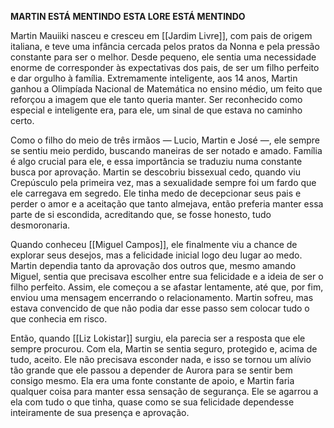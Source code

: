 **MARTIN ESTÁ MENTINDO** 
**ESTA LORE ESTÁ MENTINDO**

Martin Mauiiki nasceu e cresceu em [[Jardim Livre]], com pais de origem italiana, e teve uma infância cercada pelos pratos da Nonna e pela pressão constante para ser o melhor. Desde pequeno, ele sentia uma necessidade enorme de corresponder às expectativas dos pais, de ser um filho perfeito e dar orgulho à família. Extremamente inteligente, aos 14 anos, Martin ganhou a Olimpíada Nacional de Matemática no ensino médio, um feito que reforçou a imagem que ele tanto queria manter. Ser reconhecido como especial e inteligente era, para ele, um sinal de que estava no caminho certo.

Como o filho do meio de três irmãos — Lucio, Martin e José —, ele sempre se sentiu meio perdido, buscando maneiras de ser notado e amado. Família é algo crucial para ele, e essa importância se traduziu numa constante busca por aprovação. Martin se descobriu bissexual cedo, quando viu Crepúsculo pela primeira vez, mas a sexualidade sempre foi um fardo que ele carregava em segredo. Ele tinha medo de decepcionar seus pais e perder o amor e a aceitação que tanto almejava, então preferia manter essa parte de si escondida, acreditando que, se fosse honesto, tudo desmoronaria.

Quando conheceu [[Miguel Campos]], ele finalmente viu a chance de explorar seus desejos, mas a felicidade inicial logo deu lugar ao medo. Martin dependia tanto da aprovação dos outros que, mesmo amando Miguel, sentia que precisava escolher entre sua felicidade e a ideia de ser o filho perfeito. Assim, ele começou a se afastar lentamente, até que, por fim, enviou uma mensagem encerrando o relacionamento. Martin sofreu, mas estava convencido de que não podia dar esse passo sem colocar tudo o que conhecia em risco.

Então, quando [[Liz Lokistar]] surgiu, ela parecia ser a resposta que ele sempre procurou. Com ela, Martin se sentia seguro, protegido e, acima de tudo, aceito. Ele não precisava esconder nada, e isso se tornou um alívio tão grande que ele passou a depender de Aurora para se sentir bem consigo mesmo. Ela era uma fonte constante de apoio, e Martin faria qualquer coisa para manter essa sensação de segurança. Ele se agarrou a ela com tudo o que tinha, quase como se sua felicidade dependesse inteiramente de sua presença e aprovação.
